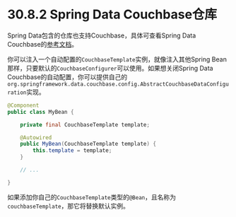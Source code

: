 # 30.8.2 Spring Data Couchbase仓库

Spring Data包含的仓库也支持Couchbase，具体可查看Spring Data Couchbase的[参考文档](http://docs.spring.io/spring-data/couchbase/docs/current/reference/html/)。

你可以注入一个自动配置的`CouchbaseTemplate`实例，就像注入其他Spring Bean那样，只要默认的`CouchbaseConfigurer`可以使用。如果想关闭Spring Data Couchbase的自动配置，你可以提供自己的`org.springframework.data.couchbase.config.AbstractCouchbaseDataConfiguration`实现。

```java
@Component
public class MyBean {

    private final CouchbaseTemplate template;

    @Autowired
    public MyBean(CouchbaseTemplate template) {
        this.template = template;
    }

    // ...

}
```

如果添加你自己的`CouchbaseTemplate`类型的`@Bean`，且名称为`couchbaseTemplate`，那它将替换默认实例。

